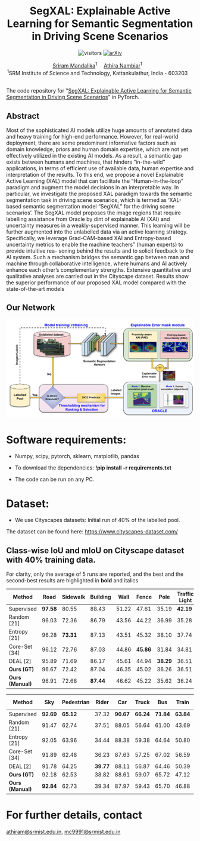 <div align="center">
  <div>
  <h1>SegXAL: Explainable Active Learning for Semantic Segmentation in Driving Scene Scenarios</h1> 

![visitors](https://visitor-badge.laobi.icu/badge?page_id=srirammandalika.SegXAL-ICPR_2024&left_color=green&right_color=red) [![arXiv](https://img.shields.io/badge/arXiv-2408.04482-b31b1b?logo=arxiv&style=flat-square)](https://arxiv.org/abs/2408.04482)

  </div>

</div>

<div align="center">

<div>
    <a href='https://srirammandalika.github.io/' target='_blank'>Sriram Mandalika</a><sup>1</sup>&emsp;
    <a href='https://www.srmist.edu.in/faculty/dr-athira-m-nambiar/' target='_blank'>Athira Nambiar</a><sup>1</sup>&emsp;
<!--     <a href='' target='_blank'>Enzo Tartaglione</a><sup>1</sup>&emsp;
    <a href='' target='_blank'>Stéphane Lathuilière </a><sup>1</sup> -->
</div>
<div>
<sup>1</sup>SRM Institute of Science and Technology, Kattankulathur, India - 603203&emsp;

<!-- <sup>2</sup>University of Trento, Italy&emsp; -->
</div>
</div>

<br>

The code repository for "[SegXAL: Explainable Active Learning for Semantic Segmentation in Driving Scene Scenarios](https://arxiv.org/abs/2408.04482)" in PyTorch.

## Abstract
Most of the sophisticated AI models utilize huge amounts
of annotated data and heavy training for high-end performance. However, for real-world deployment, there are some predominant informative factors such as domain knowledge, priors and human domain expertise, which are not yet effectively utilized in the existing AI models.
As a result, a semantic gap exists between humans and machines, that
hinders “in-the-wild” applications, in terms of efficient use of available
data, human expertise and interpretation of the results. To this end,
we propose a novel Explainable Active Learning (XAL) model that can
facilitate the “Human-in-the-loop” paradigm and augment the model
decisions in an interpretable way. In particular, we investigate the proposed XAL paradigm towards the semantic segmentation task in driving
scene scenarios, which is termed as ‘XAL-based semantic segmentation model “SegXAL” for the driving scene scenarios’. The SegXAL
model proposes the image regions that require labelling assistance from
Oracle by dint of explainable AI (XAI) and uncertainty measures in a
weakly-supervised manner. This learning will be further augmented into
the unlabelled data via an active learning strategy. Specifically, we leverage Grad-CAM-based XAI and Entropy-based uncertainty metrics to
enable the machine teachers” (human experts) to provide intuitive rea-
soning behind the results and to solicit feedback to the AI system. Such a
mechanism bridges the semantic gap between man and machine through
collaborative intelligence, where humans and AI actively enhance each
other’s complementary strengths. Extensive quantitative and qualitative analyses are carried out in the Cityscape dataset. Results show the
superior performance of our proposed XAL model compared with the
state-of-the-art models

## Our Network
![The Network](assets/XAL_Cityscape_new.png)


# Software requirements:
- Numpy, scipy, pytorch, sklearn, matplotlib, pandas

- To download the dependencies: **!pip install -r requirements.txt**

- The code can be run on any PC.

# Dataset: 
- We use Cityscapes datasets: Initial run of 40% of the labelled pool.

The dataset can be found here: https://www.cityscapes-dataset.com/


## Class-wise IoU and mIoU on Cityscape dataset with 40% training data. 
For clarity, only the average of 5 runs are reported, and the best and the second-best results
are highlighted in **bold** and italics

| Method         | **Road** | **Sidewalk** | **Building** | **Wall** | **Fence** | **Pole** | **Traffic Light** | **Traffic Sign** | **Vegetation** | **Terrain** |
|----------------|----------|--------------|--------------|----------|-----------|----------|-------------------|------------------|----------------|-------------|
| Supervised     | **97.58** | 80.55       | 88.43       | 51.22    | 47.61     | 35.19    | **42.19**         | **56.79**        | **89.41**      | **60.22**   |
| Random [21]    | 96.03    | 72.36       | 86.79       | 43.56    | 44.22     | 36.99    | 35.28             | 53.87            | 86.91          | 54.58       |
| Entropy [21]   | 96.28    | **73.31**   | 87.13       | 43.51    | 45.32     | 38.10    | 37.74             | 55.39            | 87.52          | 53.68       |
| Core-Set [34]  | 96.12    | 72.76       | 87.03       | 44.86    | **45.86** | 31.84    | 34.81             | 53.07            | 87.18          | 53.49       |
| DEAL [2]       | 95.89    | 71.69       | 86.17       | 45.61    | 44.94     | **38.29**| 36.51             | 55.47            | 87.35          | 56.90       |
| **Ours (GT)**  | 96.67    | 72.42       | 87.04       | 46.35    | 45.02     | 36.26    | 36.51             | 55.78            | 87.93          | 57.86       |
| **Ours (Manual)**| 96.91  | 72.68       | **87.44**   | 46.62    | 45.22     | 35.62    | 36.24             | 55.78            | 87.66          | 57.86       |

| Method         | **Sky**  | **Pedestrian** | **Rider** | **Car**  | **Truck** | **Bus**  | **Train** | **Motor Cycle** | **Bicycle** | **mIoU** |
|----------------|----------|----------------|-----------|----------|-----------|----------|-----------|-----------------|-------------|-----------|
| Supervised     | **92.69**| **65.12**      | 37.32     | **90.67**| **66.24** | **71.84**| **63.84** | **42.35**       | **61.84**   | **65.30** |
| Random [21]    | 91.47    | 62.74          | 37.51     | 88.05    | 56.64     | 61.00    | 43.69     | 30.58           | 55.67       | 59.00     |
| Entropy [21]   | 92.05    | 63.96          | 34.44     | 88.38    | 59.38     | 64.64    | 50.80     | 36.13           | 57.10       | 61.46     |
| Core-Set [34]  | 91.89    | 62.48          | 36.23     | 87.63    | 57.25     | 67.02    | 56.59     | 29.34           | 56.59       | 60.69     |
| DEAL [2]       | 91.78    | 64.25          | **39.77** | 88.11    | 56.87     | 64.46    | 50.39     | **38.92**       | 56.59       | 60.69     |
| **Ours (GT)**  | 92.18    | 62.53          | 38.82     | 88.61    | 59.07     | 65.72    | 47.12     | 35.41           | 55.83       | 63.56     |
| **Ours (Manual)**| **92.84**| 62.73       | 39.34     | 87.97    | 59.43     | 65.70    | 46.88     | 35.53           | 54.93       | **64.37** |

# For further details, contact
athiram@srmist.edu.in, mc9991@srmist.edu.in
